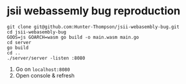 # jsii webassemly bug reproduction

```
git clone git@github.com:Hunter-Thompson/jsii-webasembly-bug.git
cd jsii-webasembly-bug
GOOS=js GOARCH=wasm go build -o main.wasm main.go
cd server
go build 
cd ..
./server/server -listen :8080
```

1. Go on `localhost:8080`
2. Open console & refresh

